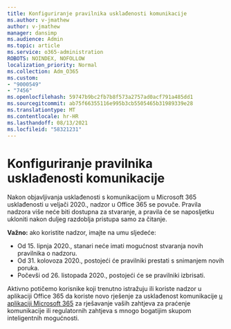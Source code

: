 ```yaml
---
title: Konfiguriranje pravilnika usklađenosti komunikacije
ms.author: v-jmathew
author: v-jmathew
manager: dansimp
ms.audience: Admin
ms.topic: article
ms.service: o365-administration
ROBOTS: NOINDEX, NOFOLLOW
localization_priority: Normal
ms.collection: Adm_O365
ms.custom:
- "9000549"
- "7456"
ms.openlocfilehash: 59747b9bc2fb7b8f573a2757ad0acf791a485dd1
ms.sourcegitcommit: ab75f66355116e995b3cb5505465b31989339e28
ms.translationtype: MT
ms.contentlocale: hr-HR
ms.lasthandoff: 08/13/2021
ms.locfileid: "58321231"
---
```

# <a name="configure-communication-compliance-policies"></a>Konfiguriranje pravilnika usklađenosti komunikacije

Nakon objavljivanja usklađenosti s komunikacijom u Microsoft 365 usklađenosti u veljači 2020., nadzor u Office 365 se povuče. Pravila nadzora više neće biti dostupna za stvaranje, a pravila će se naposljetku ukloniti nakon duljeg razdoblja pristupa samo za čitanje.

**Važno:** ako koristite nadzor, imajte na umu sljedeće:

- Od 15. lipnja 2020., stanari neće imati mogućnost stvaranja novih pravilnika o nadzoru.
- Od 31. kolovoza 2020., postojeći će pravilniki prestati s snimanjem novih poruka.
- Počevši od 26. listopada 2020., postojeći će se pravilniki izbrisati.

Aktivno potičemo korisnike koji trenutno istražuju ili koriste nadzor u aplikaciji Office 365 da koriste novo rješenje za usklađenost komunikacije [u aplikaciji Microsoft 365](https://go.microsoft.com/fwlink/?linkid=2128593) za rješavanje vaših zahtjeva za praćenje komunikacije ili regulatornih zahtjeva s mnogo bogatijim skupom inteligentnih mogućnosti.
